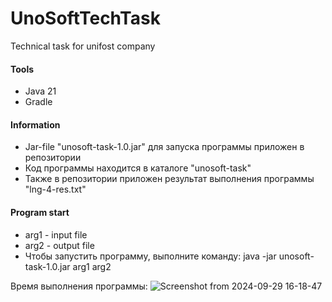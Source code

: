 # UnoSoftTechTask
Technical task for unifost company

#### Tools
- Java 21
- Gradle

#### Information
- Jar-file "unosoft-task-1.0.jar" для запуска программы приложен в репозитории
- Код программы находится в каталоге "unosoft-task"
- Также в репозитории приложен результат выполнения программы "lng-4-res.txt"

#### Program start
- arg1 - input file
- arg2 - output file
- Чтобы запустить программу, выполните команду: java -jar unosoft-task-1.0.jar arg1 arg2

Время выполнения программы:
![Screenshot from 2024-09-29 16-18-47](https://github.com/user-attachments/assets/8aa0aa53-52bc-48dd-bf5d-945bc4d9e6f0)
